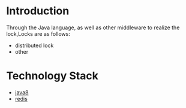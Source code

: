 # Introduction
Through the Java language, as well as other middleware to realize the lock,Locks are as follows:
- distributed lock
- other
# Technology Stack
- [java8](https://docs.oracle.com/javase/8/docs/) 
- [redis](https://redis.io/)
